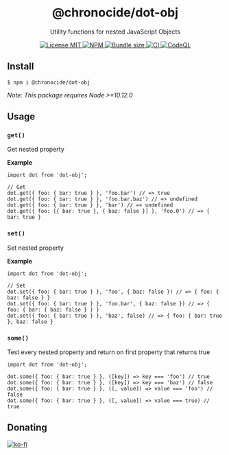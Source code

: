<div align="center">
  <h1>@chronocide/dot-obj</h1>
  <p>Utility functions for nested JavaScript Objects</p>
</div>

<div align="center">
  <a href="/LICENSE">
    <img alt="License MIT" src="https://img.shields.io/badge/license-MIT-blue.svg" />
  </a>
  <a href="https://www.npmjs.com/package/@chronocide/dot-obj">
    <img alt="NPM" src="https://img.shields.io/npm/v/@chronocide/dot-obj?label=npm">
  </a>
  <a href="https://bundlephobia.com/result?p=@chronocide/dot-obj@latest">
    <img alt="Bundle size" src="https://img.shields.io/bundlephobia/minzip/@chronocide/dot-obj@latest.svg">
  </a>
  <a href="https://github.com/chronoDave/dot-obj/actions/workflows/ci.yml">
    <img alt="CI" src="https://github.com/chronoDave/dot-obj/actions/workflows/ci.yml/badge.svg" />
  </a>
  <a href="https://github.com/chronoDave/dot-obj/actions/workflows/codeql.yml">
    <img alt="CodeQL" src="https://github.com/chronoDave/dot-obj/actions/workflows/codeql.yml/badge.svg">
  </a>
</div>

## Install

```
$ npm i @chronocide/dot-obj
```

_Note: This package requires Node >=10.12.0_

## Usage

### `get()`

Get nested property

**Example**

```JS
import dot from 'dot-obj';

// Get
dot.get({ foo: { bar: true } }, 'foo.bar') // => true
dot.get({ foo: { bar: true } }, 'foo.bar.baz') // => undefined
dot.get({ foo: { bar: true } }, 'bar') // => undefined
dot.get({ foo: [{ bar: true }, { baz: false }] }, 'foo.0') // => { bar: true }
```

### `set()`

Set nested property

**Example**

```JS
import dot from 'dot-obj';

// Set
dot.set({ foo: { bar: true } }, 'foo', { baz: false }) // => { foo: { baz: false } }
dot.set({ foo: { bar: true } }, 'foo.bar', { baz: false }) // => { foo: { bar: { baz: false } } }
dot.set({ foo: { bar: true } }, 'baz', false) // => { foo: { bar: true }, baz: false }
```

### `some()`

Test every nested property and return on first property that returns true

```JS
import dot from 'dot-obj';

dot.some({ foo: { bar: true } }, ([key]) => key === 'foo') // true
dot.some({ foo: { bar: true } }, ([key]) => key === 'baz') // false
dot.some({ foo: { bar: true } }, ([, value]) => value === 'foo') // false
dot.some({ foo: { bar: true } }, ([, value]) => value === true) // true
```

## Donating

[![ko-fi](https://www.ko-fi.com/img/githubbutton_sm.svg)](https://ko-fi.com/Y8Y41E23T)
